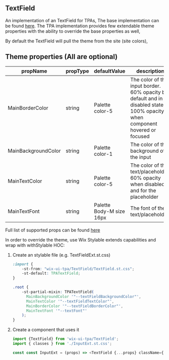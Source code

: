 ## TextField
An implementation of an TextField for TPAs,
The base implementation can be found [here](https://wix.github.io/wix-ui/?selectedKind=Components&selectedStory=Input).
The TPA implementation provides few extendable theme properties with the ability to override the base properties as well,

By default the TextField will pull the theme from the site (site colors),

## Theme properties (All are optional)

| propName   | propType | defaultValue | description |
|------------|----------|--------------|-------------|
| MainBorderColor  | string   | Palette color-5 | The color of the input border. 60% opacity by default and in disabled state, 100% opacity when component hovered or focused |
| MainBackgroundColor  | string   | Palette color-1 | The color of the background of the input |
| MainTextColor  | string   | Palette color-5 | The color of the text/placeholder. 60% opacity when disabled and for the placeholder |
| MainTextFont  |  string  | Palette Body-M size 16px | The font of the text/placeholder |

Full list of supported props can be found [here](https://wix.github.io/wix-ui/?selectedKind=Components&selectedStory=Input)


In order to override the theme, use Wix Stylable extends capabilities and wrap with withStylable HOC:

1. Create an stylable file (e.g. TextFieldExt.st.css)
    ``` css
    :import {
        -st-from: "wix-ui-tpa/TextField/TextField.st.css";
        -st-default: TPATextField;
    }
    
    .root {
        -st-partial-mixin: TPATextField(
          MainBackgroundColor '"--textFieldBackgroundColor"',
          MainTextColor '"--textFieldTextColor"',
          MainBorderColor '"--textFieldBorderColor"',
          MainTextFont '"--textFont"'
        );
    }
    ```

2. Create a component that uses it
    ``` javascript
    import {TextField} from 'wix-ui-tpa/TextField';
    import { classes } from './InputExt.st.css';

    const const InputExt = (props) => <TextField {...props} className={classes.root} />;
    ```

